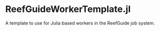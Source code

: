 # ReefGuideWorkerTemplate.jl
A template to use for Julia based workers in the ReefGuide job system.
